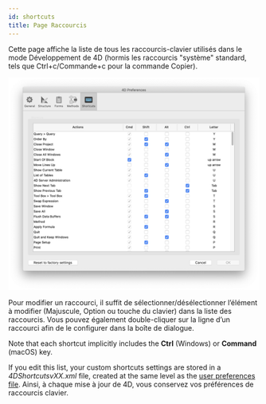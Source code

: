 ```yaml
---
id: shortcuts
title: Page Raccourcis
---
```


Cette page affiche la liste de tous les raccourcis-clavier utilisés dans le mode Développement de 4D (hormis les raccourcis "système" standard, tels que Ctrl+c/Commande+c pour la commande Copier).

![](../assets/en/Preferences/shortcuts.png)

Pour modifier un raccourci, il suffit de sélectionner/désélectionner l’élément à modifier (Majuscule, Option ou touche du clavier) dans la liste des raccourcis. Vous pouvez également double-cliquer sur la ligne d’un raccourci afin de le configurer dans la boîte de dialogue.

Note that each shortcut implicitly includes the **Ctrl** (Windows) or **Command** (macOS) key.

If you edit this list, your custom shortcuts settings are stored in a _4DShortcutsvXX.xml_ file, created at the same level as the [user preferences file](overview.md#storage). Ainsi, à chaque mise à jour de 4D, vous conservez vos préférences de raccourcis clavier.
